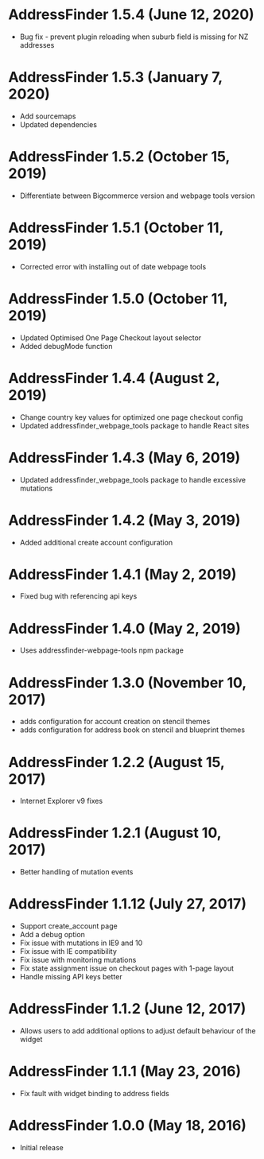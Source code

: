 # AddressFinder 1.5.4 (June 12, 2020)
* Bug fix - prevent plugin reloading when suburb field is missing for NZ addresses

# AddressFinder 1.5.3 (January 7, 2020)
* Add sourcemaps
* Updated dependencies

# AddressFinder 1.5.2 (October 15, 2019)
* Differentiate between Bigcommerce version and webpage tools version

# AddressFinder 1.5.1 (October 11, 2019)
* Corrected error with installing out of date webpage tools

# AddressFinder 1.5.0 (October 11, 2019)
* Updated Optimised One Page Checkout layout selector
* Added debugMode function

# AddressFinder 1.4.4 (August 2, 2019)
* Change country key values for optimized one page checkout config
* Updated addressfinder_webpage_tools package to handle React sites

# AddressFinder 1.4.3 (May 6, 2019)
* Updated addressfinder_webpage_tools package to handle excessive mutations

# AddressFinder 1.4.2 (May 3, 2019)
* Added additional create account configuration

# AddressFinder 1.4.1 (May 2, 2019)
* Fixed bug with referencing api keys

# AddressFinder 1.4.0 (May 2, 2019)
* Uses addressfinder-webpage-tools npm package

# AddressFinder 1.3.0 (November 10, 2017)
* adds configuration for account creation on stencil themes
* adds configuration for address book on stencil and blueprint themes

# AddressFinder 1.2.2 (August 15, 2017)
* Internet Explorer v9 fixes

# AddressFinder 1.2.1 (August 10, 2017)
* Better handling of mutation events

# AddressFinder 1.1.12 (July 27, 2017)
* Support create_account page
* Add a debug option
* Fix issue with mutations in IE9 and 10
* Fix issue with IE compatibility
* Fix issue with monitoring mutations
* Fix state assignment issue on checkout pages with 1-page layout
* Handle missing API keys better

# AddressFinder 1.1.2 (June 12, 2017)

* Allows users to add additional options to adjust default behaviour of the widget

# AddressFinder 1.1.1 (May 23, 2016)

* Fix fault with widget binding to address fields

# AddressFinder 1.0.0 (May 18, 2016)

* Initial release
